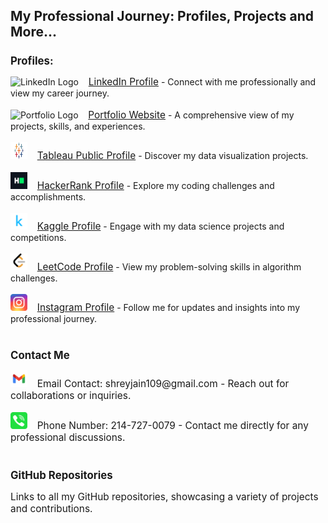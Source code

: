 <!DOCTYPE html>
<html lang='en'>
<head>
    <meta charset='UTF-8'>
    <meta name='viewport' content='width=device-width, initial-scale=1.0'>
</head>
<body>

<h1 style="font-size: 1.5em;">My Professional Journey: Profiles, Projects and More...</h1>

<h2 style="font-size: 1.2em;">Profiles:</h2>
<div>
    <img src='https://linkedin.com/favicon.ico' alt='LinkedIn Logo' width='27' height='27'> &nbsp;&nbsp; <a href='https://www.linkedin.com/in/shreyjain99/' target='_blank' style="font-size: 1.1em;">LinkedIn Profile</a> - Connect with me professionally and view my career journey.<br><br>
    <img src='https://yourportfolio.com/logo.png' alt='Portfolio Logo' width='27' height='27'> &nbsp;&nbsp; <a href='#' target='_blank' style="font-size: 1.1em;">Portfolio Website</a> - A comprehensive view of my projects, skills, and experiences.<br><br>
    <img src='https://github.com/shreyjain99/shreyjain99/blob/main/Tableau%20logo.png' alt='Tableau Logo' width='27' height='27'> &nbsp;&nbsp; <a href='https://public.tableau.com/app/profile/shrey.jain6858/vizzes' target='_blank' style="font-size: 1.1em;">Tableau Public Profile</a> - Discover my data visualization projects.<br><br>
    <img src='https://github.com/shreyjain99/shreyjain99/blob/main/hackerrank%20logo.png' alt='HackerRank Logo' width='27' height='27'> &nbsp;&nbsp; <a href='https://www.hackerrank.com/profile/shreyjain99' target='_blank' style="font-size: 1.1em;">HackerRank Profile</a> - Explore my coding challenges and accomplishments.<br><br>
    <img src='https://github.com/shreyjain99/shreyjain99/blob/main/kaggle-logo.svg' alt='Kaggle Logo' width='27' height='27'> &nbsp;&nbsp; <a href='https://www.kaggle.com/shreyjain99' target='_blank' style="font-size: 1.1em;">Kaggle Profile</a> - Engage with my data science projects and competitions.<br><br>
    <img src='https://github.com/shreyjain99/shreyjain99/blob/main/LeetCode-logo.png' alt='LeetCode Logo' width='27' height='27'> &nbsp;&nbsp; <a href='https://leetcode.com/u/shreyjain99/' target='_blank' style="font-size: 1.1em;">LeetCode Profile</a> - View my problem-solving skills in algorithm challenges.<br><br>
    <img src='https://github.com/shreyjain99/shreyjain99/blob/main/instagram-logo.svg' alt='Instagram Logo' width='27' height='27'> &nbsp;&nbsp; <a href='https://www.instagram.com/plate.and.plane/' target='_blank' style="font-size: 1.1em;">Instagram Profile</a> - Follow me for updates and insights into my professional journey.<br><br>
</div>

<h2 style="font-size: 1.2em;">Contact Me</h2>
<div>
    <img src='https://github.com/shreyjain99/shreyjain99/blob/main/gmail-logo.svg' alt='Email Logo' width='27' height='27'> &nbsp;&nbsp; <span style="font-size: 1.1em;">Email Contact: shreyjain109@gmail.com - Reach out for collaborations or inquiries.</span><br><br>
    <img src='https://github.com/shreyjain99/shreyjain99/blob/main/phone-logo.svg' alt='Phone Logo' width='27' height='27'> &nbsp;&nbsp; <span style="font-size: 1.1em;">Phone Number: 214-727-0079 - Contact me directly for any professional discussions.</span><br><br>
</div>

<h2 style="font-size: 1.2em;">GitHub Repositories</h2>
<p style="font-size: 1.1em;">Links to all my GitHub repositories, showcasing a variety of projects and contributions.</p>

</body>
</html>
